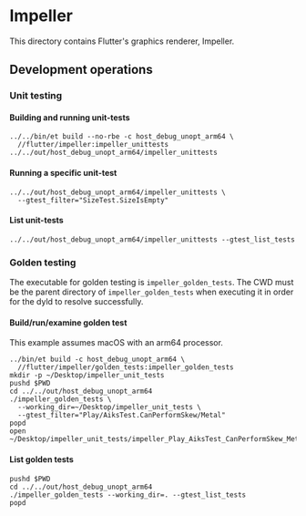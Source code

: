 # Impeller

This directory contains Flutter's graphics renderer, Impeller.

## Development operations

### Unit testing

#### Building and running unit-tests

```shell
../../bin/et build --no-rbe -c host_debug_unopt_arm64 \
  //flutter/impeller:impeller_unittests
../../out/host_debug_unopt_arm64/impeller_unittests
```

#### Running a specific unit-test

```shell
../../out/host_debug_unopt_arm64/impeller_unittests \
  --gtest_filter="SizeTest.SizeIsEmpty"
```

#### List unit-tests

```shell
../../out/host_debug_unopt_arm64/impeller_unittests --gtest_list_tests
```

### Golden testing

The executable for golden testing is `impeller_golden_tests`.  The CWD must be
the parent directory of `impeller_golden_tests` when executing it in order for
the dyld to resolve successfully.

#### Build/run/examine golden test

This example assumes macOS with an arm64 processor.

```shell
../bin/et build -c host_debug_unopt_arm64 \
  //flutter/impeller/golden_tests:impeller_golden_tests
mkdir -p ~/Desktop/impeller_unit_tests
pushd $PWD
cd ../../out/host_debug_unopt_arm64
./impeller_golden_tests \
  --working_dir=~/Desktop/impeller_unit_tests \
  --gtest_filter="Play/AiksTest.CanPerformSkew/Metal"
popd
open ~/Desktop/impeller_unit_tests/impeller_Play_AiksTest_CanPerformSkew_Metal.png
```

#### List golden tests

```shell
pushd $PWD
cd ../../out/host_debug_unopt_arm64
./impeller_golden_tests --working_dir=. --gtest_list_tests
popd
```
